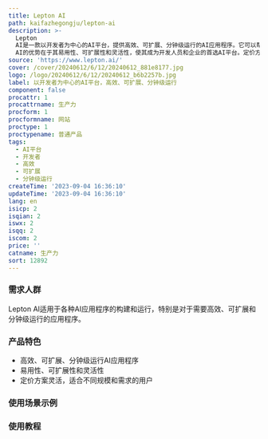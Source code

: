 ```yaml
---
title: Lepton AI
path: kaifazhegongju/lepton-ai
description: >-
  Lepton
  AI是一款以开发者为中心的AI平台，提供高效、可扩展、分钟级运行的AI应用程序。它可以帮助用户在不到几分钟的时间内构建和运行AI应用程序，而不需要担心基础设施和规模问题。Lepton
  AI的优势在于其易用性、可扩展性和灵活性，使其成为开发人员和企业的首选AI平台。定价方案灵活，适合不同规模和需求的用户。
source: 'https://www.lepton.ai/'
cover: /cover/20240612/6/12/20240612_881e8177.jpg
logo: /logo/20240612/6/12/20240612_b6b2257b.jpg
label: 以开发者为中心的AI平台，高效、可扩展、分钟级运行
component: false
procattr: 1
procattrname: 生产力
procform: 1
procformname: 网站
proctype: 1
proctypename: 普通产品
tags:
  - AI平台
  - 开发者
  - 高效
  - 可扩展
  - 分钟级运行
createTime: '2023-09-04 16:36:10'
updateTime: '2023-09-04 16:36:10'
lang: en
isicp: 2
isqian: 2
iswx: 2
isqq: 2
iscom: 2
price: ''
catname: 生产力
sort: 12892
---
```




### 需求人群
Lepton AI适用于各种AI应用程序的构建和运行，特别是对于需要高效、可扩展和分钟级运行的应用程序。

### 产品特色
- 高效、可扩展、分钟级运行AI应用程序
- 易用性、可扩展性和灵活性
- 定价方案灵活，适合不同规模和需求的用户

### 使用场景示例


### 使用教程


  
